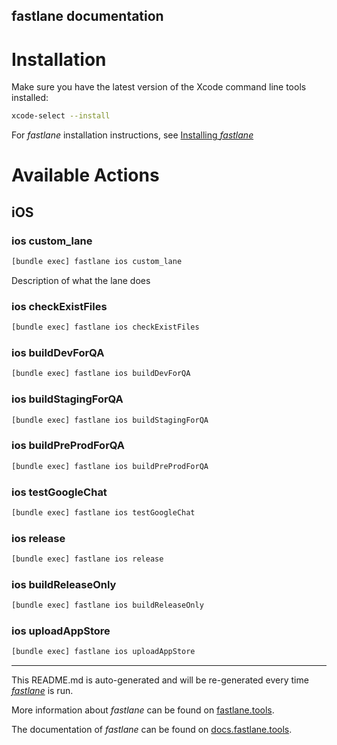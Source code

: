 fastlane documentation
----

# Installation

Make sure you have the latest version of the Xcode command line tools installed:

```sh
xcode-select --install
```

For _fastlane_ installation instructions, see [Installing _fastlane_](https://docs.fastlane.tools/#installing-fastlane)

# Available Actions

## iOS

### ios custom_lane

```sh
[bundle exec] fastlane ios custom_lane
```

Description of what the lane does

### ios checkExistFiles

```sh
[bundle exec] fastlane ios checkExistFiles
```



### ios buildDevForQA

```sh
[bundle exec] fastlane ios buildDevForQA
```



### ios buildStagingForQA

```sh
[bundle exec] fastlane ios buildStagingForQA
```



### ios buildPreProdForQA

```sh
[bundle exec] fastlane ios buildPreProdForQA
```



### ios testGoogleChat

```sh
[bundle exec] fastlane ios testGoogleChat
```



### ios release

```sh
[bundle exec] fastlane ios release
```



### ios buildReleaseOnly

```sh
[bundle exec] fastlane ios buildReleaseOnly
```



### ios uploadAppStore

```sh
[bundle exec] fastlane ios uploadAppStore
```



----

This README.md is auto-generated and will be re-generated every time [_fastlane_](https://fastlane.tools) is run.

More information about _fastlane_ can be found on [fastlane.tools](https://fastlane.tools).

The documentation of _fastlane_ can be found on [docs.fastlane.tools](https://docs.fastlane.tools).
